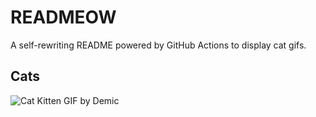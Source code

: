 # READMEOW

A self-rewriting README powered by GitHub Actions to display cat gifs.

## Cats

![Cat Kitten GIF by Demic](https://media4.giphy.com/media/3oriO0OEd9QIDdllqo/200.gif?cid=9acd02danc3jo2zeogoyi9wpibj1o7msaxsee0wbysqmpsj4&ep=v1_gifs_search&rid=200.gif&ct=g)
